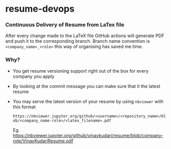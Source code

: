 # resume-devops
### Continuous Delivery of Resume from LaTex file 
After every change made to the LaTeX file GitHub actions will generate PDF and push it to the corresponding branch. Branch name convention is `<company_name>_<role>` this way of organising has saved me time.

### Why? 
- You get resume versioning support right out of the box for every company you apply
- By looking at the commit message you can make sure that it the latest resume
- You may serve the latest version of your resume by using `nbviewer` with this format

  `https://nbviewer.jupyter.org/github/<username>/<repository_name>/blob/<company_name-role>/<latex_filename>.pdf`
  
  Eg. https://nbviewer.jupyter.org/github/vinaykudari/resume/blob/company-role/VinayKudariResume.pdf
